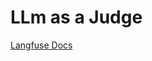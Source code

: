 # LLm as a Judge

[Langfuse Docs](https://langfuse.com/docs/evaluation/evaluation-methods/llm-as-a-judge#set-up-step-by-step)